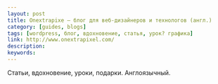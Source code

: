 ```yaml
---
layout: post
title: Onextrapixe — блог для веб-дизайнеров и технологов (англ.)
category: [guides, blogs]
tags: [wordpress, блог, вдохновение, статья, урок? графика]
link: http://www.onextrapixel.com/
description:
keywords:
---
```


<p>Статьи, вдохновение, уроки, подарки. Англоязычный.</p>
